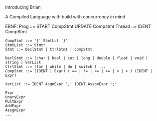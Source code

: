 Introducing BrIan

A Compiled Language with build with concurrency in mind

EBNF:
	Prog ::= START CompStmt UPDATE Compstmt
	Thread ::= IDENT CompStmt

	CompStmt ::= '{' StmtLst '}'
	StmtList ::= Stmt*
	Stmt ::= DeclStmt | CtrlStmt | CompStmt
	
	DeclStmt ::= (char | bool | int | long | double | float | void | string ) VarList
	CtrlStmt ::= (for | while | do | switch ) ... 
	CompStmt ::= (IDENT | Expr) ( == | != | <= | >= | < | > ) (IDENT | Expr)
	 
	VarList ::= IDENT AsgnExpr ',' IDENT AssgnExpr ';'
	
	Expr
	UnaryExpr
	MultExpr
	AddExpr
	AssgnExpr
	...	
	
